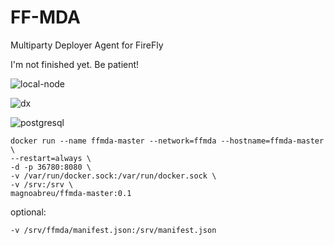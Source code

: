 # FF-MDA
Multiparty Deployer Agent for FireFly

I'm not finished yet. Be patient!

![local-node](https://github.com/icemagno/ff-mda/assets/4127512/b543234e-7fe4-4bd3-ab3a-8c4f10b1aa29)

![dx](https://github.com/icemagno/ff-mda/assets/4127512/8f318e6c-795e-44c6-bafb-4a8a0b3b978e)

![postgresql](https://github.com/icemagno/ff-mda/assets/4127512/5516c72a-4975-422e-b115-7eea94932d08)

```
docker run --name ffmda-master --network=ffmda --hostname=ffmda-master \
--restart=always \
-d -p 36780:8080 \
-v /var/run/docker.sock:/var/run/docker.sock \
-v /srv:/srv \
magnoabreu/ffmda-master:0.1
```
optional:

```-v /srv/ffmda/manifest.json:/srv/manifest.json```
